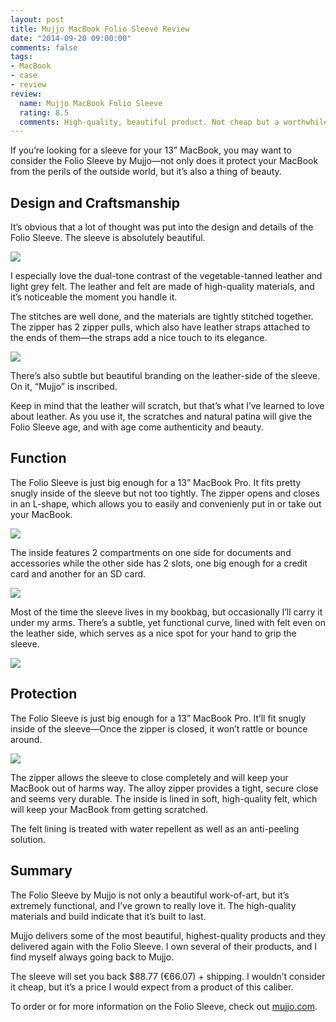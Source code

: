 ```yaml
---
layout: post
title: Mujjo MacBook Folio Sleeve Review
date: "2014-09-20 09:00:00"
comments: false
tags:
- MacBook
- case
- review
review:
  name: Mujjo MacBook Folio Sleeve
  rating: 8.5
  comments: High-quality, beautiful product. Not cheap but a worthwhile investment.
---
```


If you’re looking for a sleeve for your 13” MacBook, you may want to consider the Folio Sleeve by Mujjo&mdash;not only does it protect your MacBook from the perils of the outside world, but it’s also a thing of beauty.

<!--more-->

## Design and Craftsmanship

It’s obvious that a lot of thought was put into the design and details of the Folio Sleeve. The sleeve is absolutely beautiful.

![](https://farm4.staticflickr.com/3880/15302224685_d8240fdf64_c.jpg)

I especially love the dual-tone contrast of the vegetable-tanned leather and light grey felt. The leather and felt are made of high-quality materials, and it’s noticeable the moment you handle it.

The stitches are well done, and the materials are tightly stitched together. The zipper has 2 zipper pulls, which also have leather straps attached to the ends of them&mdash;the straps add a nice touch to its elegance.

![](https://farm4.staticflickr.com/3906/15302223735_70d95a2bcb_c.jpg)

There’s also subtle but beautiful branding on the leather-side of the sleeve. On it, “Mujjo” is inscribed.

Keep in mind that the leather will scratch, but that’s what I’ve learned to love about leather. As you use it, the scratches and natural patina will give the Folio Sleeve age, and with age come authenticity and beauty.

## Function

The Folio Sleeve is just big enough for a 13” MacBook Pro. It fits pretty snugly inside of the sleeve but not too tightly. The zipper opens and closes in an L-shape, which allows you to easily and convenienly put in or take out your MacBook.

![](https://farm4.staticflickr.com/3887/15115502110_dd6a487a43_c.jpg)

The inside features 2 compartments on one side for documents and accessories while the other side has 2 slots, one big enough for a credit card and another for an SD card.

![](https://farm6.staticflickr.com/5585/15115658587_469dceaa26_c.jpg)

Most of the time the sleeve lives in my bookbag, but occasionally I’ll carry it under my arms. There’s a subtle, yet functional curve, lined with felt even on the leather side, which serves as a nice spot for your hand to grip the sleeve.

![](https://farm6.staticflickr.com/5583/15279165896_2069e1dc36_c.jpg)

## Protection

The Folio Sleeve is just big enough for a 13” MacBook Pro. It’ll fit snugly inside of the sleeve&mdash;Once the zipper is closed, it won’t rattle or bounce around.

![](https://farm6.staticflickr.com/5561/15279170256_1a148095d1_c.jpg)

The zipper allows the sleeve to close completely and will keep your MacBook out of harms way. The alloy zipper provides a tight, secure close and seems very durable. The inside is lined in soft, high-quality felt, which will keep your MacBook from getting scratched.

The felt lining is treated with water repellent as well as an anti-peeling solution.

## Summary

The Folio Sleeve by Mujjo is not only a beautiful work-of-art, but it’s extremely functional, and I’ve grown to really love it. The high-quality materials and build indicate that it’s built to last.

Mujjo delivers some of the most beautiful, highest-quality products and they delivered again with the Folio Sleeve. I own several of their products, and I find myself always going back to Mujjo.

The sleeve will set you back $88.77 (€66.07) + shipping. I wouldn’t consider it cheap, but it’s a price I would expect from a product of this caliber.

To order or for more information on the Folio Sleeve, check out <a href="http://www.mujjo.com/the-sleeves-collection/13-inch-MacBook-folio-sleeve-tan/?ref=jonsuh" target="_blank">mujjo.com</a>.